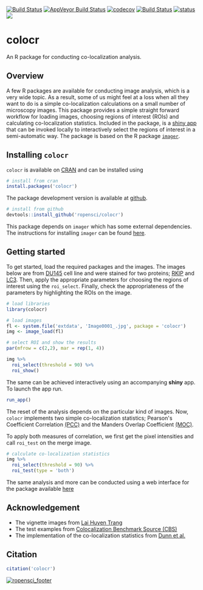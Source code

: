 [![Build Status](https://travis-ci.org/ropensci/colocr.svg?branch=master)](https://travis-ci.org/ropensci/colocr)
[![AppVeyor Build Status](https://ci.appveyor.com/api/projects/status/github/ropensci/colocr?branch=master&svg=true)](https://ci.appveyor.com/project/ropensci/colocr)
[![codecov](https://codecov.io/gh/ropensci/colocr/branch/master/graph/badge.svg)](https://codecov.io/gh/ropensci/colocr)
[![Build Status](https://travis-ci.org/MahShaaban/colocr_app.svg?branch=master)](https://travis-ci.org/MahShaaban/colocr_app)
[![status](https://img.shields.io/badge/shinyapps.io-running-green.svg)](https://mahshaaban.shinyapps.io/colocr_app2/) 
[![](https://badges.ropensci.org/243_status.svg)](https://github.com/ropensci/onboarding/issues/243)

# colocr

An R package for conducting co-localization analysis.

## Overview

A few R packages are available for conducting image analysis, which is a very wide topic. As a result, some of us might feel at a loss when all they want to do is a simple co-localization calculations on a small number of microscopy images. This package provides a simple straight forward workflow for loading images, choosing regions of interest (ROIs) and calculating co-localization statistics. Included in the package, is a [shiny app](https://shiny.rstudio.com) that can be invoked locally to interactively select the regions of interest in a semi-automatic way. The package is based on the R package [`imager`](https://CRAN.R-project.org/package=imager).


## Installing `colocr`
`colocr` is available on [CRAN](https://cran.r-project.org) 
and can be installed using

```r
# install from cran
install.packages('colocr')
```

The package development version is available at [github](https://github.com/ropensci/colocr).

```r
# install from github
devtools::install_github('ropensci/colocr')
```

This package depends on `imager` which has some external dependencies. The instructions for installing `imager` can be found
[here](https://github.com/dahtah/imager).

## Getting started

To get started, load the required packages and the images. The images below
are from [DU145](https://en.wikipedia.org/wiki/DU145) cell line and were 
stained for two proteins; [RKIP](https://en.wikipedia.org/wiki/Raf_kinase_inhibitor_protein) and [LC3](https://en.wikipedia.org/wiki/MAP1LC3B).
Then, apply the appropriate parameters for choosing the regions of interest
using the `roi_select`. Finally, check the appropriateness of the 
parameters by highlighting the ROIs on the image.

```r
# load libraries
library(colocr)

# load images
fl <- system.file('extdata', 'Image0001_.jpg', package = 'colocr')
img <- image_load(fl)

# select ROI and show the results
par(mfrow = c(2,2), mar = rep(1, 4))

img %>%
  roi_select(threshold = 90) %>%
  roi_show()
```

The same can be achieved interactively using an accompanying **shiny** app.
To launch the app run.

```r
run_app()
```

The reset of the analysis depends on the particular kind of images. Now, `colocr`
implements two simple co-localization statistics; Pearson's Coefficient Correlation [(PCC)](https://www.ncbi.nlm.nih.gov/pubmed/20653013) and the Manders Overlap Coefficient [(MOC)](https://www.ncbi.nlm.nih.gov/pmc/articles/PMC3074624/).

To apply both measures of correlation, we first get the pixel intensities and call `roi_test` on the merge image.

```r
# calculate co-localization statistics
img %>%
  roi_select(threshold = 90) %>%
  roi_test(type = 'both')
```

The same analysis and more can be conducted using a web interface for the package available [here](https://mahshaaban.shinyapps.io/colocr_app2/)

## Acknowledgement

* The vignette images from [Lai Huyen Trang](https://www.researchgate.net/profile/Lai_Huyen_Trang)  
* The test examples from [Colocalization Benchmark Source (CBS)](https://www.colocalization-benchmark.com/index.html)  
* The implementation of the co-localization statistics from [Dunn et al.](https://www.ncbi.nlm.nih.gov/pmc/articles/PMC3074624/)  

## Citation

```r
citation('colocr')
```

[![ropensci_footer](https://ropensci.org/public_images/ropensci_footer.png)](https://ropensci.org)
